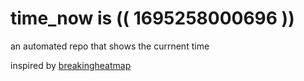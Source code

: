 # time_now is (( 1695258000696 ))

an automated repo that shows the currnent time

inspired by [breakingheatmap](https://github.com/breakingheatmap/breakingheatmap)